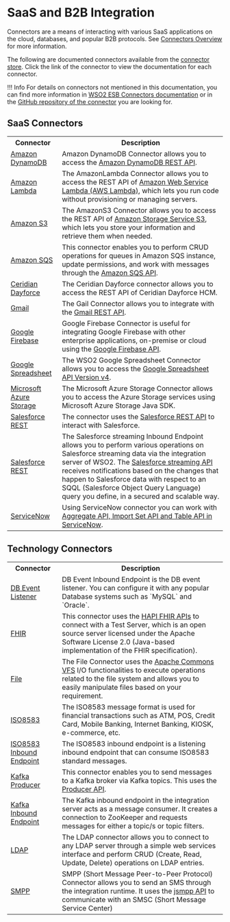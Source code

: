 # SaaS and B2B Integration

Connectors are a means of interacting with various SaaS applications on the cloud, databases, and popular B2B protocols. See [Connectors Overview]({{base_path}}/reference/connectors/connectors-overview) for more information.

The following are documented connectors available from the [connector store](https://store.wso2.com/store/assets/esbconnector/list). Click the link of the connector to view the documentation for each connector.

!!! Info
    For details on connectors not mentioned in this documentation, you can find more information in [WSO2 ESB Connectors documentation](https://docs.wso2.com/display/ESBCONNECTORS/WSO2+ESB+Connectors+Documentation) or in the [GitHub repository of the connector](https://github.com/wso2-extensions) you are looking for.

## SaaS Connectors

<table>
        <tr>
            <th>Connector</th>
            <th>Description</th>
        </tr>
        <tr>
            <td><a href="{{base_path}}/reference/connectors/amazondynamodb-connector/amazondynamodb-connector-overview/">Amazon DynamoDB</a></td>
            <td>Amazon DynamoDB Connector allows you to access the <a href="https://docs.aws.amazon.com/amazondynamodb/latest/developerguide/HowItWorks.API.html">Amazon DynamoDB REST API</a>.</td>
        </tr>
        <tr>
            <td><a href="{{base_path}}/reference/connectors/amazonlambda-connector/amazonlambda-connector-overview/">Amazon Lambda</a></td>
            <td>The AmazonLambda Connector allows you to access the REST API of <a href="https://docs.aws.amazon.com/lambda/latest/dg/welcome.html">Amazon Web Service Lambda (AWS Lambda)</a>, which lets you run code without provisioning or managing servers.</td>
        </tr>
        <tr>
            <td><a href="{{base_path}}/reference/connectors/amazons3-connector/amazons3-connector-overview/">Amazon S3</a></td>
            <td>The AmazonS3 Connector allows you to access the REST API of <a href="https://docs.aws.amazon.com/AmazonS3/latest/API/Welcome.html">Amazon Storage Service S3</a>, which lets you store your information and retrieve them when needed.</td>
        </tr>
        <tr>
            <td><a href="{{base_path}}/reference/connectors/amazonsqs-connector/amazonsqs-connector-overview/">Amazon SQS</a></td>
            <td>This connector enables you to perform CRUD operations for queues in Amazon SQS instance, update permissions, and work with messages through the <a href="https://docs.aws.amazon.com/AWSSimpleQueueService/latest/APIReference/Welcome.html">Amazon SQS API</a>.</td>
        </tr>
        <tr>
            <td><a href="{{base_path}}/reference/connectors/ceridiandayforce-connector/cerediandayforce-overview/">Ceridian Dayforce</a></td>
            <td>The Ceridian Dayforce connector allows you to  access the REST API of Ceridian Dayforce HCM.</td>
        </tr>
        <tr>
            <td><a href="{{base_path}}/reference/connectors/gmail-connector/gmail-connector-overview/">Gmail</a></td>
            <td>The Gail Connector allows you to integrate with the <a href="https://developers.google.com/gmail/api/v1/reference">Gmail REST API</a>.</td>
        </tr>
        <tr>
            <td><a href="{{base_path}}/reference/connectors/google-firebase-connector/google-firebase-overview/">Google Firebase</a></td>
            <td>Google Firebase Connector is useful for integrating Google Firebase with other enterprise applications, on-premise or cloud using the <a href="https://firebase.google.com/docs/reference/fcm/rest/v1/projects.messages">Google Firebase API</a>.</td>
        </tr>
        <tr>
            <td><a href="{{base_path}}/reference/connectors/google-spreadsheet-connector/google-spreadsheet-overview/">Google Spreadsheet</a></td>
            <td>The WSO2 Google Spreadsheet Connector allows you to access the <a href="https://developers.google.com/sheets/api/guides/concepts">Google Spreadsheet API Version v4</a>.</td>
        </tr>
        <tr>
            <td><a href="{{base_path}}/reference/connectors/microsoft-azure-storage-connector/2.x/microsoft-azure-storage-connector-example/">Microsoft Azure Storage</a></td>
            <td>The Microsoft Azure Storage Connector allows you to access the Azure Storage services using Microsoft Azure Storage Java SDK.</td>
        </tr>
        <tr>
            <td><a href="{{base_path}}/reference/connectors/salesforce-connectors/sf-overview/">Salesforce REST</a></td>
            <td>The connector uses the <a href="https://developer.salesforce.com/docs/atlas.en-us.api_rest.meta/api_rest/intro_what_is_rest_api.htm">Salesforce REST API</a> to interact with Salesforce.</td>
        </tr>
        <tr>
            <td><a href="{{base_path}}/reference/connectors/salesforce-connectors/sf-inbound-endpoint-example/">Salesforce REST</a></td>
            <td>The Salesforce streaming Inbound Endpoint allows you to perform various operations on Salesforce streaming data via the integration server of WSO2. The <a href="https://developer.salesforce.com/docs/atlas.en-us.api_streaming.meta/api_streaming/intro_stream.htm">Salesforce streaming API</a> receives notifications based on the changes that happen to Salesforce data with respect to an SQQL (Salesforce Object Query Language) query you define, in a secured and scalable way.</td>
        </tr>
        <tr>
            <td><a href="{{base_path}}/reference/connectors/servicenow-connector/servicenow-overview/">ServiceNow</a></td>
            <td>Using ServiceNow connector you can work with <a href="https://developer.servicenow.com/dev.do#!/reference/api/orlando/rest/c_TableAPI">Aggregate API, Import Set API and Table API in ServiceNow</a>.</td>
        </tr>
</table>


## Technology Connectors

<table>
        <tr>
            <th>Connector</th>
            <th>Description</th>
        </tr>
        <tr>
            <td><a href="{{base_path}}/reference/connectors/db-event-inbound-endpoint/db-event-inbound-endpoint-overview/">DB Event Listener</a></td>
            <td>DB Event Inbound Endpoint is the DB event listener. You can configure it with any popular Database systems such as `MySQL` and `Oracle`.</td>
        </tr>
        <tr>
            <td><a href="{{base_path}}/reference/connectors/fhir-connector/fhir-connector-overview/">FHIR</a></td>
            <td>This connector uses the <a href="https://hapifhir.io">HAPI FHIR APIs</a> to connect with a Test Server, which is an open source server licensed under the Apache Software License 2.0 (Java-based implementation of the FHIR specification).</td>
        </tr>
        <tr>
            <td><a href="{{base_path}}/reference/connectors/file-connector/file-connector-overview/">File</a></td>
            <td>The File Connector uses the <a href="https://commons.apache.org/proper/commons-vfs/">Apache Commons VFS</a> I/O functionalities to execute operations related to the file system and allows you to easily manipulate files based on your requirement.</td>
        </tr>
        <tr>
            <td><a href="{{base_path}}/reference/connectors/iso8583-connector/iso8583-connector-overview/">ISO8583</a></td>
            <td>The ISO8583 message format is used for financial transactions such as ATM, POS, Credit Card, Mobile Banking, Internet Banking, KIOSK, e-commerce, etc.</td>
        </tr>
        <tr>
            <td><a href="{{base_path}}/reference/connectors/iso8583-connector/iso8583-inbound-endpoint-example/">ISO8583 Inbound Endpoint</a></td>
            <td>The ISO8583 inbound endpoint is a listening inbound endpoint that can consume ISO8583 standard messages.</td>
        </tr>
        <tr>
            <td><a href="{{base_path}}/reference/connectors/kafka-connector/kafka-connector-overview/">Kafka Producer</a></td>
            <td>This connector enables you to send messages to a Kafka broker via Kafka topics. This uses the <a href="http://kafka.apache.org/documentation.html#producerapi">Producer API</a>.</td>
        </tr>
        <tr>
            <td><a href="{{base_path}}/reference/connectors/kafka-connector/kafka-inbound-endpoint-example/">Kafka Inbound Endpoint</a></td>
            <td>The Kafka inbound endpoint in the integration server acts as a message consumer. It creates a connection to ZooKeeper and requests messages for either a topic/s or topic filters.</td>
        </tr>
        <tr>
            <td><a href="{{base_path}}/reference/connectors/ldap-connector/ldap-connector-overview/">LDAP</a></td>
            <td>The LDAP connector allows you to connect to any LDAP server through a simple web services interface and perform CRUD (Create, Read, Update, Delete) operations on LDAP entries.</td>
        </tr>
        <tr>
            <td><a href="{{base_path}}/reference/connectors/smpp-connector/smpp-connector-overview/">SMPP</a></td>
            <td>SMPP (Short Message Peer-to-Peer Protocol) Connector allows you to send an SMS through the integration runtime. It uses the <a href="https://jsmpp.org/">jsmpp API</a> to communicate with an SMSC (Short Message Service Center)</td>
        </tr>
</table>

